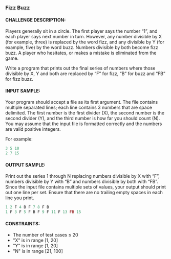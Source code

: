 ### Fizz Buzz


#### CHALLENGE DESCRIPTION:

Players generally sit in a circle. The first player says the number “1”, and each player says next number in turn. However, any number divisible by X (for example, three) is replaced by the word fizz, and any divisible by Y (for example, five) by the word buzz. Numbers divisible by both become fizz buzz. A player who hesitates, or makes a mistake is eliminated from the game.

Write a program that prints out the final series of numbers where those divisible by X, Y and both are replaced by “F” for fizz, “B” for buzz and “FB” for fizz buzz.

#### INPUT SAMPLE:

Your program should accept a file as its first argument. The file contains multiple separated lines; each line contains 3 numbers that are space delimited. The first number is the first divider (X), the second number is the second divider (Y), and the third number is how far you should count (N). You may assume that the input file is formatted correctly and the numbers are valid positive integers.

For example:
```ruby
3 5 10
2 7 15
```

#### OUTPUT SAMPLE:

Print out the series 1 through N replacing numbers divisible by X with “F”, numbers divisible by Y with “B” and numbers divisible by both with “FB”. Since the input file contains multiple sets of values, your output should print out one line per set. Ensure that there are no trailing empty spaces in each line you print.

```ruby
1 2 F 4 B F 7 8 F B
1 F 3 F 5 F B F 9 F 11 F 13 FB 15
```

#### CONSTRAINTS:

- The number of test cases ≤ 20
- "X" is in range [1, 20]
- "Y" is in range [1, 20]
- "N" is in range [21, 100]
